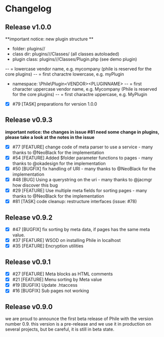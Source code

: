 # Changelog

## Release v1.0.0

**important notice: new plugin structure **
- folder: plugins/<VENDOR>/<PLUGINNAME>
- class dir: plugins/<VENDOR>/<PLUGINNAME>/Classes/ (all classes autoloaded)
- plugin class: plugins/<VENDOR>/<PLUGINNAME>/Classes/Plugin.php (see demo plugin)

-- <VENDOR> = lowercase vendor name, e.g. mycompany (phile is reserved for the core plugins)
-- <PLUGINNAME> = first charactre lowercase, e.g. myPlugin
- namespace: \Phile\Plugin\<VENDOR>\<PLUGINNAME>
-- <VENDOR> = first character uppercase vendor name, e.g. Mycompany (Phile is reserved for the core plugins)
-- <PLUGINNAME> = first charactre uppercase, e.g. MyPlugin

- [x] #79 [TASK] preparations for version 1.0.0

## Release v0.9.3

**important notice: the changes in issue #81 need some change in plugins, please take a look at the notes in the issue**

- [x] #77 [FEATURE] change code of meta parser to use a service - many thanks to @NeoBlack for the implementation
- [x] #54 [FEATURE] Added $folder parameter functions to pages - many thanks to @okadesign for the implementation
- [x] #50 [BUGFIX] fix handling of URI - many thanks to @NeoBlack for the implementation
- [x] #48 [BUG] Using a querystring on the uri - many thanks to @jacmgr how discover this bug
- [x] #29 [FEATURE] Use multiple meta fields for sorting pages - many thanks to @NeoBlack for the implementation
- [x] #81 [TASK] code cleanup: restructure interfaces (issue: #78)

## Release v0.9.2

- [x] #47 [BUGFIX] fix sorting by meta data, if pages has the same meta value.
- [x] #37 [FEATURE] WSOD on installing Phile in localhost
- [x] #35 [FEATURE] Encryption utilities

## Release v0.9.1

- [x] #27 [FEATURE] Meta blocks as HTML comments
- [x] #21 [FEATURE] Menu sorting by Meta value
- [x] #19 [BUGFIX] Update .htaccess
- [x] #16 [BUGFIX] Sub pages not working

## Release v0.9.0
we are proud to announce the first beta release of Phile with the version number 0.9.
this version is a pre-release and we use it in production on several projects, but be careful, it is still in beta state.
